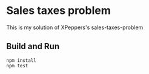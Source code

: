 # Sales taxes problem
This is my solution of XPeppers's sales-taxes-problem

## Build and Run
```
npm install
npm test
```
